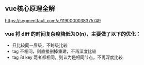 ## vue核心原理全解

https://segmentfault.com/a/1190000038375749


### vue 将 diff 的时间复杂度降低为O(n)，主要做了以下的优化：

* 只比较同一层级，不跨级比较
* tag 不相同，则直接删掉重建，不再深度比较
* tag 和 key 两者都相同，则认为是相同节点，不再深度比较

